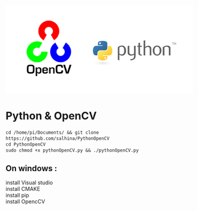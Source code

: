 ![Image description](https://github.com/salhina/PythonOpenCV/blob/master/pythonOpenCV.png)
# Python & OpenCV
```
cd /home/pi/Documents/ && git clone https://github.com/salhina/PythonOpenCV
cd PythonOpenCV 
sudo chmod +x pythonOpenCV.py && ./pythonOpenCV.py 
```

## On windows : 
install Visual studio </br>
install CMAKE </br>
install pip </br>
install OpencCV </br>
